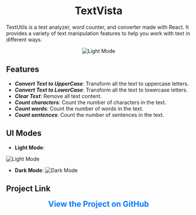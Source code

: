 # <div align="center"> TextVista </div>

TextUtils is a text analyzer, word counter, and converter made with React. It provides a variety of text manipulation features to help you work with text in different ways.

<p align="center">
    <img src="https://github.com/Jeeya201/textvista/assets/104685075/1fa7d1a2-621f-4aa1-81d5-08de7a5264b2" alt="Light Mode">
</p>

## Features

- ***Convert Text to UpperCase***: Transform all the text to uppercase letters.
- ***Convert Text to LowerCase***: Transform all the text to lowercase letters.
- ***Clear Text***: Remove all text content.
- ***Count characters***: Count the number of characters in the text.
- ***Count words***: Count the number of words in the text.
- ***Count sentences***: Count the number of sentences in the text.

## UI Modes

- **Light Mode**:
  
![Light Mode](https://github.com/Jeeya201/textvista/assets/104685075/2d9dec7c-aad3-414a-b7f8-d9e548fe7b31)

- **Dark Mode**: 
![Dark Mode](https://github.com/Jeeya201/textvista/assets/104685075/12165db9-8229-4c19-ab08-9d7ee187ed64)

## Project Link

<div align="center">
    <a href="https://Jeeya201.github.io/textvista" style="font-size: 1.5em; font-weight: bold; text-decoration: none; color: #007bff;">View the Project on GitHub</a>
</div>
